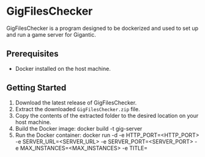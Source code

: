 # GigFilesChecker

GigFilesChecker is a program designed to be dockerized and used to set up and run a game server for Gigantic.

## Prerequisites
- Docker installed on the host machine.

## Getting Started
1. Download the latest release of GigFilesChecker.
2. Extract the downloaded `GigFilesChecker.zip` file.
3. Copy the contents of the extracted folder to the desired location on your host machine.
4. Build the Docker image:
docker build -t gig-server
5. Run the Docker container:
docker run -d
-e HTTP_PORT=<HTTP_PORT>
-e SERVER_URL=<SERVER_URL>
-e SERVER_PORT=<SERVER_PORT>
-e MAX_INSTANCES=<MAX_INSTANCES>
-e TITLE=<TITLE>
-e API_KEY=<API_KEY>
-v /path/to/game/on/host/machine:/GiganticHost
-v /volume/gigantic:/volume/gigantic
--name gig-server gig-server
  
Replace the `<HTTP_PORT>`, `<SERVER_URL>`, `<SERVER_PORT>`, `<MAX_INSTANCES>`, `<TITLE>`, and `<API_KEY>` placeholders with the appropriate values.

This command will:
- Start the Docker container in detached mode (`-d` flag).
- Set the required environment variables.
- Mount the host folder with the game at `/path/to/game/on/host/machine` to the Docker container's `/GiganticHost`.
- Mount the Docker volume `/volume/gigantic` to the Docker container's `/volume/gigantic`.
- Assign the name `gig-server` to the Docker container.

6. Access the game server:
The game server will be accessible at the specified `SERVER_URL` and `SERVER_PORT` in the environment variables.
## License
This project is licensed under the [MIT License](LICENSE).
  
Please note that you should update the instructions further based on the specific requirements and structure of your project, including any additional configuration or setup steps necessary for running the GigFilesChecker program.
